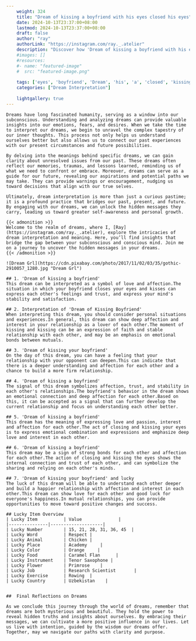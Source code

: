 ```yaml
---
    weight: 324
    title: "Dream of kissing a boyfriend with his eyes closed his eyes"  # Assuming 'title' column exists
    date: 2024-10-13T23:37:00+08:00
    lastmod: 2024-10-13T23:37:00+08:00
    draft: false
    author: "ray"
    authorLink: "https://instagram.com/ray._.atelier"
    description: "Discover how 'Dream of kissing a boyfriend with his eyes closed his eyes' can interpret your future and uncover its significant meanings in your life."
    #images: []
    #resources:
    #- name: "featured-image"
    #  src: "featured-image.png"
    
    tags: ['eyes', 'boyfriend', 'Dream', 'his', 'a', 'closed', 'kissing', 'of', 'with']
    categories: ["Dream Interpretation"]
    
    lightgallery: true
---
```

    
    Dreams have long fascinated humanity, serving as a window into our subconscious. Understanding and analyzing dreams can provide valuable insights into our emotions, fears, and desires. When we take the time to interpret our dreams, we begin to unravel the complex tapestry of our inner thoughts. This process not only helps us understand ourselves better but also allows us to connect our past experiences with our present circumstances and future possibilities.
    
    By delving into the meanings behind specific dreams, we can gain clarity about unresolved issues from our past. These dreams often reflect our memories, traumas, and lessons learned, reminding us of what we need to confront or embrace. Moreover, dreams can serve as a guide for our future, revealing our aspirations and potential paths we may take. They can provide warnings or encouragement, nudging us toward decisions that align with our true selves.
    
    Ultimately, dream interpretation is more than just a curious pastime; it is a profound practice that bridges our past, present, and future. By engaging with our dreams, we can unlock the hidden messages they carry, leading us toward greater self-awareness and personal growth.
    
    {{< admonition >}}
    Welcome to the realm of dreams, where I, [Ray](https://instagram.com/ray._.atelier), explore the intricacies of dream interpretation and meaning. Here, you’ll find insights that bridge the gap between your subconscious and conscious mind. Join me on a journey to uncover the hidden messages in your dreams.
    {{< /admonition >}}
    
    ![Dream Grl](https://cdn.pixabay.com/photo/2017/11/02/03/35/gothic-2910057_1280.jpg "Dream Grl")
    
    ## 1. 'Dream of kissing a boyfriend'
    This dream can be interpreted as a symbol of love and affection.The situation in which your boyfriend closes your eyes and kisses can express each other's feelings and trust, and express your mind's stability and satisfaction.
    
    ## 2. Interpretation of 'Dream of Kissing Boyfriend'
    When interpreting this dream, you should consider personal situations and experiences.In general, this dream can show deep affection and interest in your relationship as a lover of each other.The moment of kissing and kissing can be an expression of faith and stable relationship with each other, and may be an emphasis on emotional bonds between mutuals.
    
    ## 3. 'Dream of kissing your boyfriend'
    On the day of this dream, you can have a feeling that your relationship with your opponent can deepen.This can indicate that there is a deeper understanding and affection for each other and a chance to build a more firm relationship.
    
    ## 4. 'Dream of kissing a boyfriend'
    The signal of this dream symbolizes affection, trust, and stability in each other's relationships.The boyfriend's behavior in the dream shows an emotional connection and deep affection for each other.Based on this, it can be accepted as a signal that can further develop the current relationship and focus on understanding each other better.
    
    ## 5. 'Dream of kissing a boyfriend'
    This dream has the meaning of expressing love and passion, interest and affection for each other.The act of closing and kissing your eyes is to express emotional combination and expressions and emphasize deep love and interest in each other.
    
    ## 6. 'Dream of kissing a boyfriend'
    This dream may be a sign of strong bonds for each other and affection for each other.The action of closing and kissing the eyes shows the internal connection and trust of each other, and can symbolize the sharing and relying on each other's minds.
    
    ## 7. 'Dream of kissing your boyfriend' and lucky
    The luck of this dream will be able to understand each other deeper and build a happier relationship with affection and interest in each other.This dream can show love for each other and good luck for everyone's happiness.In mutual relationships, you can provide opportunities to move toward positive changes and success.
    
    ## Lucky Item Overview
    | Lucky Item          | Value              |
    |---------------|--------------------|
    | Lucky Number        | 15, 21, 28, 31, 36, 45  |
    | Lucky Word          | Respect |
    | Lucky Animal        | Chicken |
    | Lucky Place         | Academy     |
    | Lucky Color         | Orange     |
    | Lucky Food          | Caramel Flan      |
    | Lucky Instrument    | Tenor Saxophone |
    | Lucky Flower        | Primrose    |
    | Lucky Job           | Research Scientist       |
    | Lucky Exercise      | Rowing  |
    | Lucky Country       | Uzbekistan    |
    
    
    ##  Final Reflections on Dreams
    
    As we conclude this journey through the world of dreams, remember that dreams are both mysterious and beautiful. They hold the power to reveal hidden truths and insights about ourselves. By embracing their messages, we can cultivate a more positive influence in our lives. Let us live with intention, guided by the wisdom our dreams offer. Together, may we navigate our paths with clarity and purpose.
    